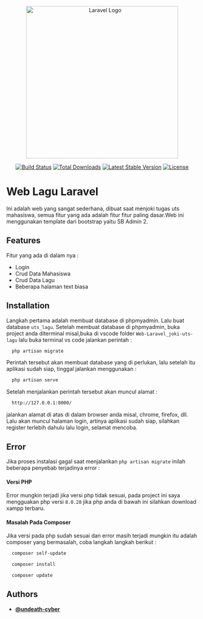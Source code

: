 <p align="center"><a href="https://laravel.com" target="_blank"><img src="https://raw.githubusercontent.com/laravel/art/master/logo-lockup/5%20SVG/2%20CMYK/1%20Full%20Color/laravel-logolockup-cmyk-red.svg" width="400" alt="Laravel Logo"></a></p>

<p align="center">
<a href="https://github.com/laravel/framework/actions"><img src="https://github.com/laravel/framework/workflows/tests/badge.svg" alt="Build Status"></a>
<a href="https://packagist.org/packages/laravel/framework"><img src="https://img.shields.io/packagist/dt/laravel/framework" alt="Total Downloads"></a>
<a href="https://packagist.org/packages/laravel/framework"><img src="https://img.shields.io/packagist/v/laravel/framework" alt="Latest Stable Version"></a>
<a href="https://packagist.org/packages/laravel/framework"><img src="https://img.shields.io/packagist/l/laravel/framework" alt="License"></a>
</p>


# Web Lagu Laravel

Ini adalah web yang sangat sederhana, dibuat saat menjoki tugas uts mahasiswa, semua fitur yang ada adalah fitur fitur paling dasar.Web ini menggunakan template dari bootstrap yaitu SB Admin 2.



## Features

Fitur yang ada di dalam nya :
- Login
- Crud Data Mahasiswa
- Crud Data Lagu
- Beberapa halaman text biasa


## Installation

Langkah pertama adalah membuat database di phpmyadmin. Lalu buat database `uts_lagu`. Setelah membuat database di phpmyadmin, buka project anda diterminal misal,buka di vscode folder `Web-Laravel_joki-uts-lagu` lalu buka terminal vs code jalankan perintah :

```bash
  php artisan migrate
```
Perintah tersebut akan membuat database yang di perlukan, lalu setelah itu aplikasi sudah siap, tinggal jalankan menggunakan :

```bash
  php artisan serve
```
Setelah menjalankan perintah tersebut akan muncul alamat :

```bash
  http://127.0.0.1:8000/
```
jalankan alamat di atas di dalam browser anda misal, chrome, firefox, dll. Lalu akan muncul halaman login, artinya aplikasi sudah siap, silahkan register terlebih dahulu lalu login, selamat mencoba.
## Error
Jika proses instalasi gagal saat menjalankan `php artisan migrate` inilah beberapa penyebab terjadinya error :

#### Versi PHP 

Error mungkin terjadi jika versi php tidak sesuai, pada project ini saya mengguakan php versi `8.0.28` jika php anda di bawah ini silahkan download xampp terbaru.

#### Masalah Pada Composer

Jika versi pada php sudah sesuai dan error masih terjadi mungkin itu adalah composer yang bermasalah, coba langkah langkah berikut :


```bash
  composer self-update
```

```bash
  composer install
```

```bash
  composer update
```
## Authors

- **[@undeath-cyber](https://www.github.com/undeath-cyber)**

